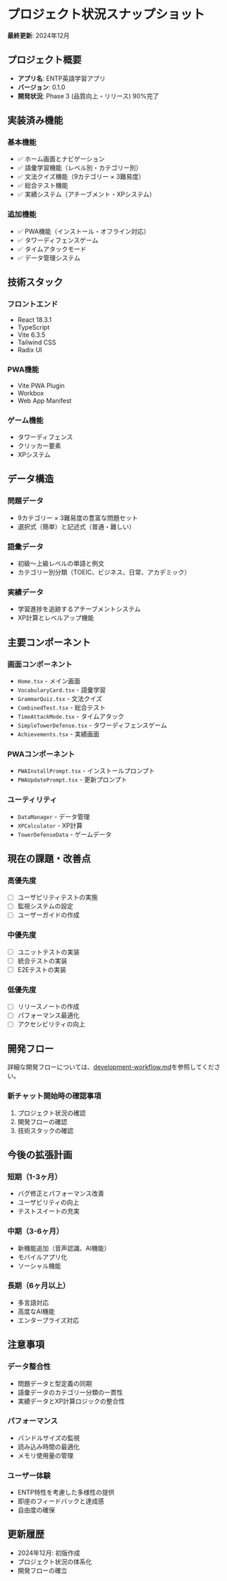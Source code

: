 # プロジェクト状況スナップショット

**最終更新**: 2024年12月

## プロジェクト概要
- **アプリ名**: ENTP英語学習アプリ
- **バージョン**: 0.1.0
- **開発状況**: Phase 3 (品質向上・リリース) 90%完了

## 実装済み機能

### 基本機能
- ✅ ホーム画面とナビゲーション
- ✅ 語彙学習機能（レベル別・カテゴリー別）
- ✅ 文法クイズ機能（9カテゴリー × 3難易度）
- ✅ 総合テスト機能
- ✅ 実績システム（アチーブメント・XPシステム）

### 追加機能
- ✅ PWA機能（インストール・オフライン対応）
- ✅ タワーディフェンスゲーム
- ✅ タイムアタックモード
- ✅ データ管理システム

## 技術スタック

### フロントエンド
- React 18.3.1
- TypeScript
- Vite 6.3.5
- Tailwind CSS
- Radix UI

### PWA機能
- Vite PWA Plugin
- Workbox
- Web App Manifest

### ゲーム機能
- タワーディフェンス
- クリッカー要素
- XPシステム

## データ構造

### 問題データ
- 9カテゴリー × 3難易度の豊富な問題セット
- 選択式（簡単）と記述式（普通・難しい）

### 語彙データ
- 初級〜上級レベルの単語と例文
- カテゴリー別分類（TOEIC、ビジネス、日常、アカデミック）

### 実績データ
- 学習進捗を追跡するアチーブメントシステム
- XP計算とレベルアップ機能

## 主要コンポーネント

### 画面コンポーネント
- `Home.tsx` - メイン画面
- `VocabularyCard.tsx` - 語彙学習
- `GrammarQuiz.tsx` - 文法クイズ
- `CombinedTest.tsx` - 総合テスト
- `TimeAttackMode.tsx` - タイムアタック
- `SimpleTowerDefense.tsx` - タワーディフェンスゲーム
- `Achievements.tsx` - 実績画面

### PWAコンポーネント
- `PWAInstallPrompt.tsx` - インストールプロンプト
- `PWAUpdatePrompt.tsx` - 更新プロンプト

### ユーティリティ
- `DataManager` - データ管理
- `XPCalculator` - XP計算
- `TowerDefenseData` - ゲームデータ

## 現在の課題・改善点

### 高優先度
- [ ] ユーザビリティテストの実施
- [ ] 監視システムの設定
- [ ] ユーザーガイドの作成

### 中優先度
- [ ] ユニットテストの実装
- [ ] 統合テストの実装
- [ ] E2Eテストの実装

### 低優先度
- [ ] リリースノートの作成
- [ ] パフォーマンス最適化
- [ ] アクセシビリティの向上

## 開発フロー

詳細な開発フローについては、[development-workflow.md](./development-workflow.md)を参照してください。

### 新チャット開始時の確認事項
1. プロジェクト状況の確認
2. 開発フローの確認
3. 技術スタックの確認

## 今後の拡張計画

### 短期（1-3ヶ月）
- バグ修正とパフォーマンス改善
- ユーザビリティの向上
- テストスイートの充実

### 中期（3-6ヶ月）
- 新機能追加（音声認識、AI機能）
- モバイルアプリ化
- ソーシャル機能

### 長期（6ヶ月以上）
- 多言語対応
- 高度なAI機能
- エンタープライズ対応

## 注意事項

### データ整合性
- 問題データと型定義の同期
- 語彙データのカテゴリー分類の一貫性
- 実績データとXP計算ロジックの整合性

### パフォーマンス
- バンドルサイズの監視
- 読み込み時間の最適化
- メモリ使用量の管理

### ユーザー体験
- ENTP特性を考慮した多様性の提供
- 即座のフィードバックと達成感
- 自由度の確保

## 更新履歴

- 2024年12月: 初版作成
- プロジェクト状況の体系化
- 開発フローの確立
